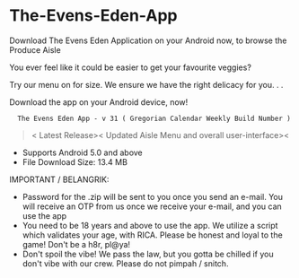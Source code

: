 # The-Evens-Eden-App
Download The Evens Eden Application on your Android now, to browse the Produce Aisle

You ever feel like it could be easier to get your favourite veggies?

Try our menu on for size. We ensure we have the right delicacy for you. . .

Download the app on your Android device,  now!


      The Evens Eden App - v 31 ( Gregorian Calendar Weekly Build Number )

>< Latest Release><
Updated Aisle Menu and overall user-interface><




- Supports Android 5.0 and above
- File Download Size: 13.4 MB

IMPORTANT / BELANGRIK:

- Password for the .zip will be sent to you once you send an e-mail. 
  You will receive an OTP from us once we receive your e-mail, and you can use the app
- You need to be 18 years and above to use the app.
  We utilize a script which validates your age, with RICA. 
  Please be honest and loyal to the game! Don't be a h8r, pl@ya!
- Don't spoil the vibe! We pass the law, but you gotta be chilled
  if you don't vibe with our crew. Please do not pimpah / snitch.
  
  
